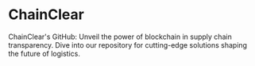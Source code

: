 # ChainClear
ChainClear's GitHub: Unveil the power of blockchain in supply chain transparency. Dive into our repository for cutting-edge solutions shaping the future of logistics.
